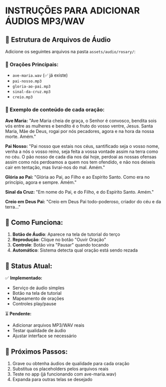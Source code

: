 # INSTRUÇÕES PARA ADICIONAR ÁUDIOS MP3/WAV

## 📁 Estrutura de Arquivos de Áudio

Adicione os seguintes arquivos na pasta `assets/audio/rosary/`:

### 🎵 Orações Principais:
- `ave-maria.wav` (✅ já existe)
- `pai-nosso.mp3` 
- `gloria-ao-pai.mp3`
- `sinal-da-cruz.mp3`
- `creio.mp3`

### 📝 Exemplo de conteúdo de cada oração:

**Ave Maria:**
"Ave Maria cheia de graça, o Senhor é convosco, bendita sois vós entre as mulheres e bendito é o fruto do vosso ventre, Jesus. Santa Maria, Mãe de Deus, rogai por nós pecadores, agora e na hora da nossa morte. Amém."

**Pai Nosso:**
"Pai nosso que estais nos céus, santificado seja o vosso nome, venha a nós o vosso reino, seja feita a vossa vontade assim na terra como no céu. O pão nosso de cada dia nos dai hoje, perdoai as nossas ofensas assim como nós perdoamos a quem nos tem ofendido, e não nos deixeis cair em tentação, mas livrai-nos do mal. Amém."

**Glória ao Pai:**
"Glória ao Pai, ao Filho e ao Espírito Santo. Como era no princípio, agora e sempre. Amém."

**Sinal da Cruz:**
"Em nome do Pai, e do Filho, e do Espírito Santo. Amém."

**Creio em Deus Pai:**
"Creio em Deus Pai todo-poderoso, criador do céu e da terra..."

## 🎯 Como Funciona:

1. **Botão de Áudio**: Aparece na tela de tutorial do terço
2. **Reprodução**: Clique no botão "Ouvir Oração"  
3. **Controle**: Botão vira "Pausar" quando tocando
4. **Automático**: Sistema detecta qual oração está sendo rezada

## 🔧 Status Atual:

✅ **Implementado:**
- Serviço de áudio simples
- Botão na tela de tutorial
- Mapeamento de orações
- Controles play/pause

⏳ **Pendente:**
- Adicionar arquivos MP3/WAV reais
- Testar qualidade de áudio
- Ajustar interface se necessário

## 🚀 Próximos Passos:

1. Grave ou obtenha áudios de qualidade para cada oração
2. Substitua os placeholders pelos arquivos reais
3. Teste no app (já funcionando com ave-maria.wav)
4. Expanda para outras telas se desejado
